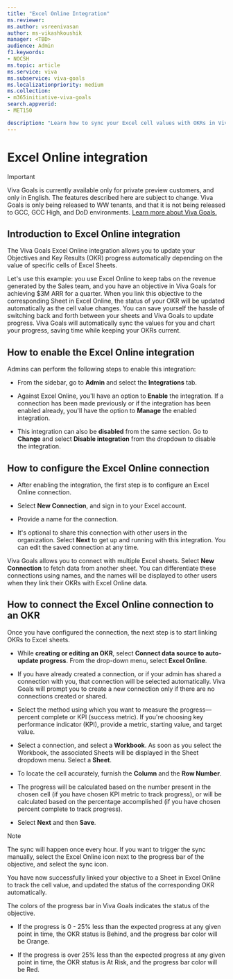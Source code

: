 ```yaml
---
title: "Excel Online Integration"
ms.reviewer: 
ms.author: vsreenivasan
author: ms-vikashkoushik
manager: <TBD>
audience: Admin
f1.keywords:
- NOCSH
ms.topic: article
ms.service: viva
ms.subservice: viva-goals
ms.localizationpriority: medium
ms.collection:  
- m365initiative-viva-goals
search.appverid:
- MET150

description: "Learn how to sync your Excel cell values with OKRs in Viva Goals."
---
```


# Excel Online integration

> [!IMPORTANT]
> Viva Goals is currently available only for private preview customers, and only in English. The features described here are subject to change. Viva Goals is only being released to WW tenants, and that it is not being released to GCC, GCC High, and DoD environments. [Learn more about Viva Goals.](https://go.microsoft.com/fwlink/?linkid=2189933)

## Introduction to Excel Online integration

The Viva Goals Excel Online integration allows you to update your Objectives and Key Results (OKR) progress automatically depending on the value of specific cells of Excel Sheets. 
  
Let's use this example: you use Excel Online to keep tabs on the revenue generated by the Sales team, and you have an objective in Viva Goals for achieving $3M ARR for a quarter. When you link this objective to the corresponding Sheet in Excel Online, the status of your OKR will be updated automatically as the cell value changes. You can save yourself the hassle of switching back and forth between your sheets and Viva Goals to update progress. Viva Goals will automatically sync the values for you and chart your progress, saving time while keeping your OKRs current.

## How to enable the Excel Online integration

Admins can perform the following steps to enable this integration:

- From the sidebar, go to **Admin** and select the **Integrations** tab.

- Against Excel Online, you'll have an option to **Enable** the integration. If a connection has been made previously or if the integration has been enabled already, you'll have the option to **Manage** the enabled integration.

- This integration can also be **disabled** from the same section. Go to **Change** and select **Disable integration** from the dropdown to disable the integration.

## How to configure the Excel Online connection

- After enabling the integration, the first step is to configure an Excel Online connection.

- Select **New Connection**, and sign in to your Excel account.

- Provide a name for the connection.

- It's optional to share this connection with other users in the organization. Select **Next** to get up and running with this integration. You can edit the saved connection at any time.

Viva Goals allows you to connect with multiple Excel sheets. Select **New Connection** to fetch data from another sheet. You can differentiate these connections using names, and the names will be displayed to other users when they link their OKRs with Excel Online data.

## How to connect the Excel Online connection to an OKR

Once you have configured the connection, the next step is to start linking OKRs to Excel sheets.

- While **creating or editing an OKR**, select **Connect data source to auto-update progress**. From the drop-down menu, select **Excel Online**.

- If you have already created a connection, or if your admin has shared a connection with you, that connection will be selected automatically. Viva Goals will prompt you to create a new connection only if there are no connections created or shared.

- Select the method using which you want to measure the progress—percent complete or KPI (success metric). If you're choosing key performance indicator (KPI), provide a metric, starting value, and target value.

- Select a connection, and select a **Workbook**. As soon as you select the Workbook, the associated Sheets will be displayed in the Sheet dropdown menu. Select a **Sheet**.

- To locate the cell accurately, furnish the **Column** and the **Row Number**.

- The progress will be calculated based on the number present in the chosen cell (if you have chosen KPI metric to track progress), or will be calculated based on the percentage accomplished (if you have chosen percent complete to track progress).

- Select **Next** and then **Save**.

> [!NOTE]
> The sync will happen once every hour. If you want to trigger the sync manually, select the Excel Online icon next to the progress bar of the objective, and select the sync icon.

You have now successfully linked your objective to a Sheet in Excel Online to track the cell value, and updated the status of the corresponding OKR automatically.

The colors of the progress bar in Viva Goals indicates the status of the objective.

- If the progress is 0 - 25% less than the expected progress at any given point in time, the OKR status is Behind, and the progress bar color will be Orange.

- If the progress is over 25% less than the expected progress at any given point in time, the OKR status is At Risk, and the progress bar color will be Red.

